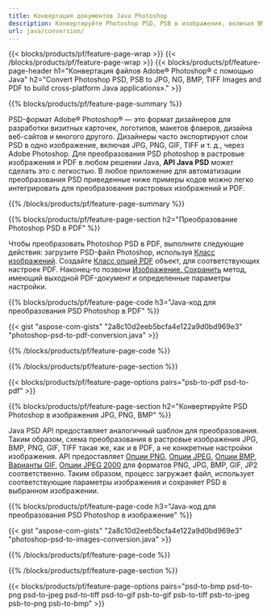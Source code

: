 ```yaml
---
title: Конвертация документов Java Photoshop
description: Конвертируйте Photoshop PSD, PSB в изображения, включая BMP, JPG, PNG, TIFF и PDF, с помощью библиотеки Java.
url: java/conversion/
---
```


{{< blocks/products/pf/feature-page-wrap >}}
{{< /blocks/products/pf/feature-page-wrap >}}
{{< blocks/products/pf/feature-page-header h1="Конвертация файлов Adobe® Photoshop® с помощью Java" h2="Convert Photoshop PSD, PSB to JPG, NG, BMP, TIFF Images and PDF to build cross-platform Java applications»." >}}

{{% blocks/products/pf/feature-page-summary %}}

PSD-формат Adobe® Photoshop® — это формат дизайнеров для разработки визитных карточек, логотипов, макетов флаеров, дизайна веб-сайтов и многого другого. Дизайнеры часто экспортируют слои PSD в одно изображение, включая JPG, PNG, GIF, TIFF и т. д., через Adobe Photoshop. Для преобразования PSD photoshop в растровые изображения и PDF в любом решении Java, **API Java PSD** может сделать это с легкостью. В любое приложение для автоматизации преобразования PSD приведенные ниже примеры кодов можно легко интегрировать для преобразования растровых изображений и PDF.

{{% /blocks/products/pf/feature-page-summary %}}

{{% blocks/products/pf/feature-page-section h2="Преобразование Photoshop PSD в PDF" %}}

Чтобы преобразовать Photoshop PSD в PDF, выполните следующие действия: загрузите PSD-файл Photoshop, используя [Класс изображений](https://apireference.aspose.com/psd/java/com.aspose.psd/Image). Создайте [Класс опций PDF](https://apireference.aspose.com/psd/java/com.aspose.psd.imageoptions/PdfOptions) объект, для соответствующих настроек PDF. Наконец-то позвони [Изображение. Сохранить](https://apireference.aspose.com/psd/java/com.aspose.psd/Image#save-java.lang.String-com.aspose.psd.ImageOptionsBase-) метод, имеющий выходной PDF-документ и определенные параметры настройки.

{{% blocks/products/pf/feature-page-code h3="Java-код для преобразования PSD Photoshop в PDF" %}}

{{< gist "aspose-com-gists" "2a8c10d2eeb5bcfa4e122a9d0bd969e3" "photoshop-psd-to-pdf-conversion.java" >}}

{{% /blocks/products/pf/feature-page-code %}}

{{% /blocks/products/pf/feature-page-section %}}

{{< blocks/products/pf/feature-page-options pairs="psb-to-pdf psd-to-pdf" >}}

{{% blocks/products/pf/feature-page-section h2="Конвертируйте PSD Photoshop в изображения JPG, PNG, BMP" %}}

Java PSD API предоставляет аналогичный шаблон для преобразования. Таким образом, схема преобразования в растровые изображения JPG, BMP, PNG, GIF, TIFF такая же, как и в PDF, а не конкретные настройки изображения. API предоставляет [Опции PNG](https://apireference.aspose.com/psd/java/com.aspose.psd.imageoptions/PngOptions), [Опции JPEG](https://apireference.aspose.com/psd/java/com.aspose.psd.imageoptions/JpegOptions), [Опции BMP](https://apireference.aspose.com/psd/java/com.aspose.psd.imageoptions/BmpOptions), [Варианты GIF](https://apireference.aspose.com/psd/java/com.aspose.psd.imageoptions/GifOptions), [Опции JPEG 2000](https://apireference.aspose.com/psd/java/com.aspose.psd.imageoptions/Jpeg2000Options) для форматов PNG, JPG, BMP, GIF, JP2 соответственно. Таким образом, процесс загружает файл, использует соответствующие параметры изображения и сохраняет PSD в выбранном изображении.

{{% blocks/products/pf/feature-page-code h3="Java-код для преобразования PSD Photoshop в изображение" %}}

{{< gist "aspose-com-gists" "2a8c10d2eeb5bcfa4e122a9d0bd969e3" "photoshop-psd-to-images-conversion.java" >}}

{{% /blocks/products/pf/feature-page-code %}}

{{% /blocks/products/pf/feature-page-section %}}

{{< blocks/products/pf/feature-page-options pairs="psd-to-bmp psd-to-png psd-to-jpeg psd-to-tiff psd-to-gif psb-to-gif psb-to-tiff psb-to-jpeg psb-to-png psb-to-bmp" >}}

